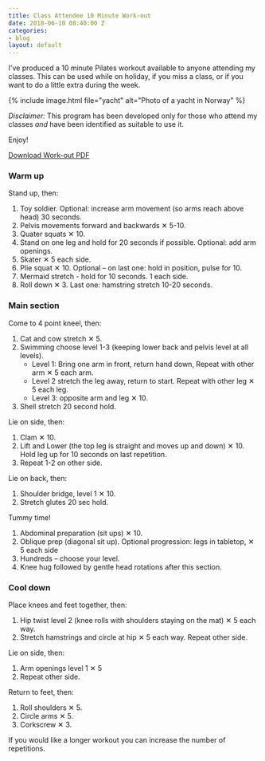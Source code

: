 ```yaml
---
title: Class Attendee 10 Minute Work-out
date: 2018-06-10 08:40:00 Z
categories:
- blog
layout: default
---
```


I've produced a 10 minute Pilates workout available to anyone attending my classes. This can be used while on holiday, if you miss a class, or if you want to do a little extra during the week.

{% include image.html
    file="yacht"
    alt="Photo of a yacht in Norway"
%}

*Disclaimer:* This program has been developed only for those who attend my classes *and* have been identified as suitable to use it.

Enjoy!

<a class="button" href="/documents/wild_about_pilates_ten_minute_workout_20180610.pdf">Download Work-out PDF</a>

### Warm up
Stand up, then:
1. <span>Toy soldier. Optional: increase arm movement (so arms reach above head) 30 seconds.</span>
2. <span>Pelvis movements forward and backwards ✕ 5-10.</span>
3. <span>Quater squats ✕ 10.</span>
4. <span>Stand on one leg and hold for 20 seconds if possible. Optional: add arm openings.</span>
5. <span>Skater ✕ 5 each side.</span>
6. <span>Plie squat ✕ 10. Optional – on last one: hold in position, pulse for 10.</span>
7. <span>Mermaid stretch  - hold for 10 seconds. 1 each side.</span>
8. <span>Roll down ✕ 3. Last one: hamstring stretch 10-20 seconds.</span>

### Main section
Come to 4 point kneel, then:
1. <span>Cat and cow stretch ✕ 5.</span>
2. <span>Swimming choose level 1-3 (keeping lower back and pelvis level at all levels).</span>
   * <span>Level 1: Bring one arm in front, return hand down, Repeat with other arm ✕ 5 each arm.</span>
   * <span>Level 2 stretch the leg away, return to start. Repeat with other leg ✕ 5 each leg.</span>
   * <span>Level 3: opposite arm and leg ✕ 10.</span>
3. <span>Shell stretch 20 second hold.</span>

Lie on side, then:
1. <span>Clam ✕ 10.</span>
2. <span>Lift and Lower (the top leg is straight and moves up and down) ✕ 10. Hold leg up for 10 seconds on last repetition.</span>
3. <span>Repeat 1-2 on other side.</span>

Lie on back, then:
1. <span>Shoulder bridge, level 1 ✕ 10.</span>
2. <span>Stretch glutes 20 sec hold.</span>

Tummy time!
1. <span>Abdominal preparation (sit ups) ✕ 10.</span>
2. <span>Oblique prep (diagonal sit up). Optional progression: legs in tabletop, ✕ 5 each side
3. <span>Hundreds – choose your level.</span>
4. <span>Knee hug followed by gentle head rotations after this section.</span>

### Cool down
Place knees and feet together, then:
1. <span>Hip twist level 2 (knee rolls with shoulders staying on the mat) ✕ 5 each way.</span>
2. <span>Stretch hamstrings and circle at hip ✕ 5 each way. Repeat other side.</span>

Lie on side, then:
1. <span>Arm openings level 1  ✕ 5
2. <span>Repeat other side.</span>

Return to feet, then:
1. <span>Roll shoulders ✕ 5.</span>
2. <span>Circle arms ✕ 5.</span>
3. <span>Corkscrew ✕ 3.</span>

If you would like a longer workout you can increase the number of repetitions.

